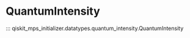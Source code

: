 # QuantumIntensity

<!-- prettier-ignore -->
::: qiskit_mps_initializer.datatypes.quantum_intensity.QuantumIntensity
